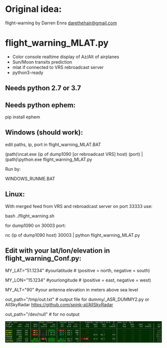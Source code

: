 # Original idea: 
flight-warning by Darren Enns <darethehair@gmail.com>

# flight_warning_MLAT.py

- Color console realtime display of Az/Alt of airplanes
- Sun/Moon transits prediction
- mlat if connected to VRS rebroadcast server
- python3-ready

## Needs python 2.7 or 3.7

## Needs python ephem:

pip install ephem

## Windows (should work):

edit paths, ip, port in flight_warning_MLAT.BAT

(path)\ncat.exe (ip of dump1090 [or rebroadcast VRS] host) (port) | (path)\python.exe flight_warning_MLAT.py

Run by:

WINDOWS_RUNME.BAT


## Linux:

With merged feed from VRS and rebroadcast server on port 33333 use:

bash ./flight_warning.sh

for dump1090 on 30003 port:

nc (ip of dump1090 host) 30003 | python flight_warning_MLAT.py

## Edit with your lat/lon/elevation in flight_warning_Conf.py:

MY_LAT="51.1234" #yourlatitude # (positive = north, negative = south) 

MY_LON="15.1234" #yourlongitude # (positive = east, negative = west) 

MY_ALT="90" #your antenna elevation in meters above sea level

out_path="/tmp/out.txt" # output file for dummy/_ASR_DUMMY2.py or AllSkyRadar https://github.com/spink-al/AllSkyRadar

out_path="/dev/null" # for no output

![alt text](https://github.com/spink-al/flight-warning/blob/master/Capture.JPG)


